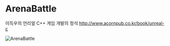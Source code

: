 # ArenaBattle

이득우의 언리얼 C++ 게임 개발의 정석
http://www.acornpub.co.kr/book/unreal-c

![ArenaBattle](https://github.com/user-attachments/assets/e5c74124-7f83-452d-a979-1c849c36b0cb)
